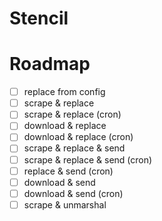 # Stencil

# Roadmap
- [ ] replace from config
- [ ] scrape & replace 
- [ ] scrape & replace (cron)
- [ ] download & replace
- [ ] download & replace (cron)
- [ ] scrape & replace & send
- [ ] scrape & replace & send (cron)
- [ ] replace & send (cron)
- [ ] download & send
- [ ] download & send (cron)
- [ ] scrape & unmarshal
